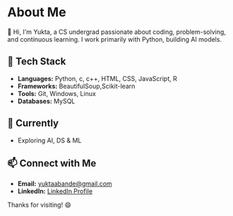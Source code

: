 # About Me

👋 Hi, I'm Yukta, a CS undergrad passionate about coding, problem-solving, and continuous learning. I work primarily with Python, building AI models.

## 🔧 Tech Stack

- **Languages:** Python, c, c++, HTML, CSS, JavaScript, R
- **Frameworks:** BeautifulSoup,Scikit-learn
- **Tools:** Git, Windows, Linux
- **Databases:** MySQL

## 🌱 Currently

- Exploring AI, DS & ML

## 📫 Connect with Me

- **Email:** yuktaabande@gmail.com
- **LinkedIn:** [LinkedIn Profile](https://www.linkedin.com/in/yukta-bande/)

Thanks for visiting! 😄
